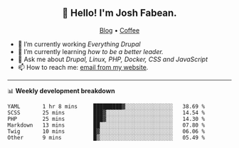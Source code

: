 <h2 align="center">👋 Hello! I'm Josh Fabean.</h2>
<p align="center">
  <a href="https://joshfabean.com">Blog</a> •
  <a href="https://www.buymeacoffee.com/LSxne6Yr4">Coffee</a>
</p>

- 🔭 I’m currently working *Everything Drupal*
- 🌱 I’m currently learning *how to be a better leader.*
- 💬 Ask me about *Drupal, Linux, PHP, Docker, CSS and JavaScript*
- 📫 How to reach me: [email from my website](https://joshfabean.com).

-------

📊 **Weekly development breakdown**
<!--START_SECTION:waka-->

```text
YAML       1 hr 8 mins     █████████▓░░░░░░░░░░░░░░░   38.69 %
SCSS       25 mins         ███▓░░░░░░░░░░░░░░░░░░░░░   14.54 %
PHP        25 mins         ███▓░░░░░░░░░░░░░░░░░░░░░   14.30 %
Markdown   13 mins         ██░░░░░░░░░░░░░░░░░░░░░░░   07.80 %
Twig       10 mins         █▓░░░░░░░░░░░░░░░░░░░░░░░   06.06 %
Other      9 mins          █▒░░░░░░░░░░░░░░░░░░░░░░░   05.49 %
```

<!--END_SECTION:waka-->

<!--
**fabean/fabean** is a ✨ _special_ ✨ repository because its `README.md` (this file) appears on your GitHub profile.

Here are some ideas to get you started:

- 🔭 I’m currently working on ...
- 🌱 I’m currently learning ...
- 👯 I’m looking to collaborate on ...
- 🤔 I’m looking for help with ...
- 💬 Ask me about ...
- 📫 How to reach me: ...
- 😄 Pronouns: ...
- ⚡ Fun fact: ...
-->

